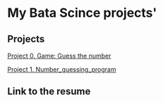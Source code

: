 # My Вata Scince projects'
## Projects

[Project 0. Game: Guess the number](https://github.com/pikiby/pikiby_data_scince_learning/blob/main/project_0)

[Project 1. Number_guessing_program](https://github.com/pikiby/pikiby_data_scince_learning/tree/main/project_1)
## Link to the resume